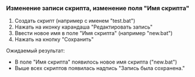 ### Изменение записи скрипта, изменение поля "Имя скрипта"

1. Создать скрипт (например c именем "test.bat")
1. Нажать на иконку карандаша "Редактировать запись"
1. Ввести новое имя в поле "Имя скрипта" (например "new.bat")
1. Нажать на кнопку "Сохранить"

Ожидаемый результат:
- В поле "Имя скрипта" появилось новое имя скрипта ("new.bat")
- Выше всех скриптов появилась надпись "Запись была сохранена."
